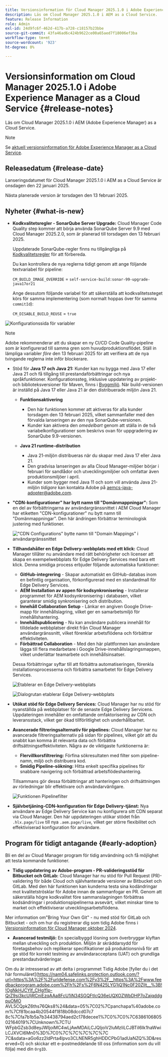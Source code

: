 ```yaml
---
title: Versionsinformation för Cloud Manager 2025.1.0 i Adobe Experience Manager as a Cloud Service
description: Läs om Cloud Manager 2025.1.0 i AEM as a Cloud Service.
feature: Release Information
role: Admin
exl-id: 24d9fc6f-462d-417b-a728-c18157b23bbe
source-git-commit: 43fa46ad6c424b9622ce00a65aed7f18006ef3ba
workflow-type: tm+mt
source-wordcount: '923'
ht-degree: 0%

---
```


# Versionsinformation om Cloud Manager 2025.1.0 i Adobe Experience Manager as a Cloud Service {#release-notes}

<!-- https://wiki.corp.adobe.com/pages/viewpage.action?pageId=3389843928 -->

Läs om Cloud Manager 2025.1.0 i AEM (Adobe Experience Manager) as a Cloud Service.

>[!NOTE]
>
>Se [aktuell versionsinformation för Adobe Experience Manager as a Cloud Service](/help/release-notes/release-notes-cloud/release-notes-current.md).

## Releasedatum {#release-date}

Lanseringsdatumet för Cloud Manager 2025.1.0 i AEM as a Cloud Service är onsdagen den 22 januari 2025.

Nästa planerade version är torsdagen den 13 februari 2025.


## Nyheter {#what-is-new}

* **Kodkvalitetsregler - SonarQube Server Upgrade:** Cloud Manager Code Quality step kommer att börja använda SonarQube Server 9.9 med Cloud Manager 2025.2.0, som är planerad till torsdagen den 13 februari 2025.

  Uppdaterade SonarQube-regler finns nu tillgängliga på [Kodkvalitetsregler](/help/implementing/cloud-manager/code-quality-testing.md#understanding-code-quality-rules) för att förbereda.

  Du kan kontrollera de nya reglerna tidigt genom att ange följande textvariabel för pipeline:

  `CM_BUILD_IMAGE_OVERRIDE` = `self-service-build:sonar-99-upgrade-java17or21`

  Ange dessutom följande variabel för att säkerställa att kodkvalitetssteget körs för samma implementering (som normalt hoppas över för samma `commitId`):

  `CM_DISABLE_BUILD_REUSE` = `true`

![Konfigurationssida för variabler](/help/implementing/cloud-manager/release-notes/assets/variables-config.png)

>[!NOTE]
>
>Adobe rekommenderar att du skapar en ny CI/CD Code Quality-pipeline som är konfigurerad till samma gren som huvudproduktionsflödet. Ställ in lämpliga variabler *före* den 13 februari 2025 för att verifiera att de nya tvingande reglerna inte inför blockerare.

* Stöd för **Java 17 och Java 21:** Kunder kan nu bygga med Java 17 eller Java 21 och få tillgång till prestandaförbättringar och nya språkfunktioner. Konfigurationssteg, inklusive uppdatering av projekt- och biblioteksversioner för Maven, finns i [Byggmiljö](/help/implementing/cloud-manager/getting-access-to-aem-in-cloud/build-environment-details.md). När build-versionen är inställd på Java 17 eller Java 21 är den distribuerade miljön Java 21.

   * **Funktionsaktivering**
      * Den här funktionen kommer att aktiveras för alla kunder torsdagen den 13 februari 2025, vilket sammanfaller med den förvalda lanseringen av den nya SonarQube-versionen.
      * Kunder kan aktivera den *omedelbart* genom att ställa in de två variabelkonfigurationer som beskrivs ovan för uppgradering av SonarQube 9.9-versionen.

   * **Java 21 runtime-distribution**
      * Java 21-miljön distribueras när du skapar med Java 17 eller Java 21.
      * Den gradvisa lanseringen av alla Cloud Manager-miljöer börjar i februari för sandlådor och utvecklingsmiljöer och omfattar även produktionsmiljöer i april.
      * Kunder som bygger med Java 11 och som vill använda Java 21-miljön *tidigare* kan kontakta Adobe på [aemcs-java-adopter@adobe.com](mailto:aemcs-java-adopter@adobe.com).

* **&quot;CDN-konfigurationer&quot; har bytt namn till &quot;Domänmappningar&quot;:** Som en del av förbättringarna av användargränssnittet i AEM Cloud Manager har etiketten &quot;CDN-konfigurationer&quot; nu bytt namn till &quot;Domänmappningar&quot;. Den här ändringen förbättrar terminologisk justering med funktioner. <!-- CMGR-64738 -->

  ![&quot;CDN Configurations&quot; bytte namn till &quot;Domain Mappings&quot; i användargränssnittet ](/help/implementing/cloud-manager/release-notes/assets/domain-mappings.png)

* **Tillhandahåller en Edge Delivery-webbplats med ett klick:** Cloud Manager tillåter nu användare med rätt behörigheter och licenser att skapa en exempelwebbplats för Edge Delivery Services med bara ett klick. Denna smidiga process erbjuder följande automatiska funktioner:

   * **GitHub-integrering** - Skapar automatiskt en GitHub-databas inom en befintlig organisation, förkonfigurerad med en standardmall för Edge Delivery Services.
   * **AEM Installation av appen för kodsynkronisering** - Installerar programmet för AEM kodsynkronisering i databasen, vilket garanterar smidig synkronisering och distribution.
   * **Innehåll Collaboration Setup** - Länkar en angiven Google Drive-mapp för innehållslagring, vilket ger en samarbetsmiljö för innehållshantering.
   * **Innehållspublicering** - Nu kan användare publicera innehåll för tilldelade webbplatser direkt från Cloud Manager användargränssnitt, vilket förenklar arbetsflödena och förbättrar effektiviteten.
   * **Förbättrad Collaboration** - Med den här plattformen kan användare lägga till flera medarbetare i Google Drive-innehållslagringsmappen, vilket underlättar teamarbete och innehållsinsatser.

  Dessa förbättringar syftar till att förbättra automatiseringen, förenkla installationsprocesserna och förbättra samarbetet för Edge Delivery Services. <!-- CMGR-59362 -->

  ![Etablerar en Edge Delivery-webbplats](/help/implementing/cloud-manager/release-notes/assets/eds-one-click-60.png)

  ![Dialogrutan etablerar Edge Delivery-webbplats](/help/implementing/cloud-manager/release-notes/assets/eds-provision-60.png)

* **Utökat stöd för Edge Delivery Services:** Cloud Manager har nu stöd för nyanställda på webbplatser för de senaste Edge Delivery Servicens. Uppdateringen innehåller en omfattande omfaktorisering av CDN och leveransstack, vilket ger ökad tillförlitlighet och underhållbarhet.

* **Avancerade filtreringsalternativ för pipelines:** Cloud Manager har nu avancerade filtreringsalternativ på sidan för pipelines, vilket gör att du snabbt kan komma åt relevanta data och förbättra driftsättningseffektiviteten. Några av de viktigaste funktionerna är:

   * **Flervillkorsfiltrering:** Förfina sökresultaten med filter som pipeline-namn, miljö och distribuera kod.
   * **Smidig Pipeline-sökning:** Hitta enkelt specifika pipelines för snabbare navigering och förbättrad arbetsflödeshantering.

  Tillsammans gör dessa förbättringar att hanteringen och driftsättningen av rörledningar blir effektivare och användarvänligare.

  ![Funktionen Pipelinefilter](/help/implementing/cloud-manager/release-notes/assets/pipeline-filters.png)

* **Självbetjäning-CDN-konfiguration för Edge Delivery-tjänst:** Nya användare av Edge Delivery Service kan nu konfigurera sitt CDN separat via Cloud Manager. Den här uppdateringen utökar stödet från `.hlx.page/live` till nya `.aem.page/live`, vilket ger större flexibilitet och effektiviserad konfiguration för användare.

## Program för tidigt antagande {#early-adoption}

Bli en del av Cloud Manager program för tidig användning och få möjlighet att testa kommande funktioner.

* **Tidig uppdatering av Adobe-program - PR-valideringsstöd för Bitbucket och GitLab:** Cloud Manager har nu stöd för Pull Request (PR)-validering för både Cloud och självhanterade versioner av Bitbucket och GitLab. Med den här funktionen kan kunderna testa sina kodändringar mot kvalitetströsklar för Adobe innan de sammanfogar en PR. Genom att säkerställa högre kodkvalitet före sammanslagningen förbättras kodsändringar i produktionspipelinerna avsevärt, vilket minskar time to market och effektiviserar utvecklingsarbetsflödena.

Mer information om&quot;Bring Your Own Git&quot; - nu med stöd för GitLab och Bitbucket - och om hur du registrerar dig som tidig Adobe finns i [Versionsinformation för Cloud Manager oktober 2024](/help/implementing/cloud-manager/release-notes/2024/2024-10-0.md##gitlab-bitbucket).

* **Avancerad testmiljö:** En specialbyggd lösning som överbryggar klyftan mellan utveckling och produktion. Miljön är skräddarsydd för företagsbehov och replikerar specifikationer på produktionsnivå för att ge stöd för korrekt testning av användaracceptans (UAT) och grundliga prestandautvärderingar.

Om du är intresserad av att delta i programmet Tidig Adobe [fyller du i det här formuläret](https://nam04.safelinks.protection.outlook.com/?url=https%3A%2F%2Furldefense.com%2Fv3%2F__https%3A%2Fwww.feedbackprogram.adobe.com%2Fh%2Fs%2F6N425LYG1jQ1Nc0F20Zllt__%3B!!OgNkHJCYlf_CHg!fIp-QrZ9si3kcUIjRCniEzqAAa8FcU1iN34SGQFtlcQ36eUQXOZWbDHP7oZajqddgpuOMO AVL5CQpkZ6ths76Qks8%24&amp;data=05%7C02%7Cpanchapa%40adobe.com%7Cf81bcaa4b20544f1818b08dccd07c7 8c%7Cfa7b1b5a7b34438794aed2c178decee1%7C0%7C0%7C638610680502164019%7CUnknown%7CTU WFpbGZsb3d8eyJWIjoiMC4wLjAwMDAiLCJQIjoiV2luMzIiLCJBTiI6Ik1haWwiLCJXVCI6Mn0%3D%7C0%7C%7C%7C%7C%7C 7C&amp;sdata=aGo6zz2ldPrta4lpvo3CLNENR5ghHDDCPbG1adUaNZQ%3D&amp;reserved=0) och skickar ett e-postmeddelande till oss (information som du vill följa) med din `OrgID`.



<!-- ## Bug fixes -->




<!-- ## Known issues {#known-issues} -->
